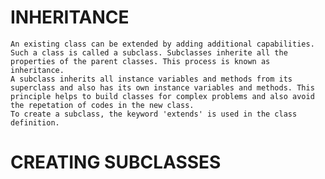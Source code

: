 # INHERITANCE
    An existing class can be extended by adding additional capabilities. Such a class is called a subclass. Subclasses inherite all the properties of the parent classes. This process is known as inheritance.
    A subclass inherits all instance variables and methods from its superclass and also has its own instance variables and methods. This principle helps to build classes for complex problems and also avoid the repetation of codes in the new class. 
    To create a subclass, the keyword 'extends' is used in the class definition.
    
# CREATING SUBCLASSES
    
    
